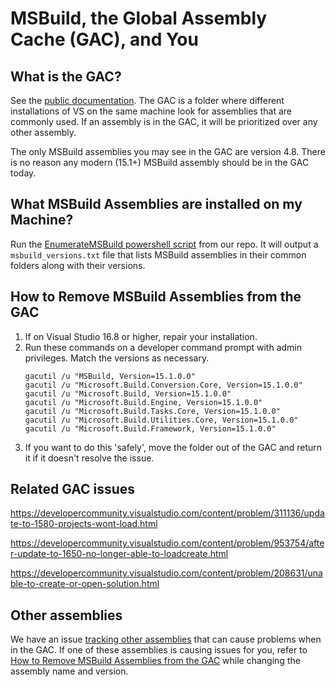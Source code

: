 # MSBuild, the Global Assembly Cache (GAC), and You

## What is the GAC?

See the [public documentation](https://docs.microsoft.com/dotnet/framework/app-domains/gac). The GAC is a folder where different installations of VS on the same machine look for assemblies that are commonly used. If an assembly is in the GAC, it will be prioritized over any other assembly.

The only MSBuild assemblies you may see in the GAC are version 4.8. There is no reason any modern (15.1+) MSBuild assembly should be in the GAC today.

## What MSBuild Assemblies are installed on my Machine?
Run the [EnumerateMSBuild powershell script](https://github.com/Microsoft/msbuild/blob/master/scripts/EnumerateMSBuild.ps1) from our repo. It will output a `msbuild_versions.txt` file that lists MSBuild assemblies in their common folders along with their versions.

## How to Remove MSBuild Assemblies from the GAC
1. If on Visual Studio 16.8 or higher, repair your installation.
2. Run these commands on a developer command prompt with admin privileges. Match the versions as necessary.
    ```
    gacutil /u "MSBuild, Version=15.1.0.0"
    gacutil /u "Microsoft.Build.Conversion.Core, Version=15.1.0.0"
    gacutil /u "Microsoft.Build, Version=15.1.0.0"
    gacutil /u "Microsoft.Build.Engine, Version=15.1.0.0"
    gacutil /u "Microsoft.Build.Tasks.Core, Version=15.1.0.0"
    gacutil /u "Microsoft.Build.Utilities.Core, Version=15.1.0.0"
    gacutil /u "Microsoft.Build.Framework, Version=15.1.0.0"
    ```
3. If you want to do this 'safely', move the folder out of the GAC and return it if it doesn't resolve the issue.

## Related GAC issues
https://developercommunity.visualstudio.com/content/problem/311136/update-to-1580-projects-wont-load.html

https://developercommunity.visualstudio.com/content/problem/953754/after-update-to-1650-no-longer-able-to-loadcreate.html

https://developercommunity.visualstudio.com/content/problem/208631/unable-to-create-or-open-solution.html

## Other assemblies
We have an issue [tracking other assemblies](https://github.com/dotnet/msbuild/issues/5955) that can cause problems when in the GAC. If one of these assemblies is causing issues for you, refer to [How to Remove MSBuild Assemblies from the GAC](#how-to-remove-msbuild-assemblies-from-the-gac) while changing the assembly name and version.
